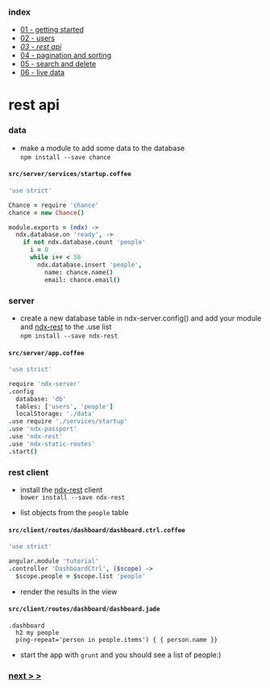 ### index
- [01 - getting started](https://ndxbxrme.github.io/ndx-framework/docs/tutorial/01_getting_started)
- [02 - users](https://ndxbxrme.github.io/ndx-framework/docs/tutorial/02_users)
- _[03 - rest api](https://ndxbxrme.github.io/ndx-framework/docs/tutorial/03_restapi)_
- [04 - pagination and sorting](https://ndxbxrme.github.io/ndx-framework/docs/tutorial/04_paging_and_sorting)
- [05 - search and delete](https://ndxbxrme.github.io/ndx-framework/docs/tutorial/05_search_and_delete)
- [06 - live data](https://ndxbxrme.github.io/ndx-framework/docs/tutorial/06_live_data)

# rest api
### data
- make a module to add some data to the database  
`npm install --save chance`  

#### `src/server/services/startup.coffee`  

```coffeescript
'use strict'

Chance = require 'chance'
chance = new Chance()

module.exports = (ndx) ->
  ndx.database.on 'ready', ->
    if not ndx.database.count 'people'
      i = 0
      while i++ < 50
        ndx.database.insert 'people', 
          name: chance.name()
          email: chance.email()
```  
### server
- create a new database table in ndx-server.config() and add your module and [ndx-rest](https://github.com/ndxbxrme/ndx-rest) to the .use list  
`npm install --save ndx-rest`  

#### `src/server/app.coffee`  

```coffeescript
'use strict'

require 'ndx-server'
.config
  database: 'db'
  tables: ['users', 'people']
  localStorage: './data'
.use require './services/startup'
.use 'ndx-passport'
.use 'ndx-rest'
.use 'ndx-static-routes'
.start()
```

### rest client
- install the [ndx-rest](https://github.com/ndxbxrme/ndx-rest-client) client  
`bower install --save ndx-rest`  

- list objects from the `people` table  

#### `src/client/routes/dashboard/dashboard.ctrl.coffee`

```coffeescript
'use strict'

angular.module 'tutorial'
.controller 'DashboardCtrl', ($scope) ->
  $scope.people = $scope.list 'people'
```  

- render the results in the view  

#### `src/client/routes/dashboard/dashboard.jade`  

```pug
.dashboard 
  h2 my people
  p(ng-repeat='person in people.items') { { person.name }}
```

- start the app with `grunt` and you should see a list of people:)


### [next > >](https://ndxbxrme.github.io/ndx-framework/docs/tutorial/04_paging_and_sorting)
